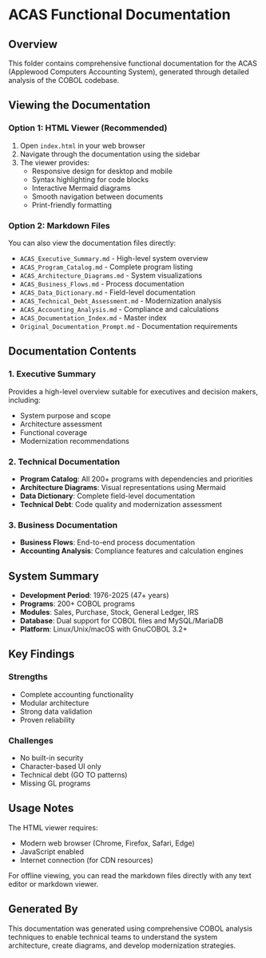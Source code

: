 # ACAS Functional Documentation

## Overview

This folder contains comprehensive functional documentation for the ACAS (Applewood Computers Accounting System), generated through detailed analysis of the COBOL codebase.

## Viewing the Documentation

### Option 1: HTML Viewer (Recommended)
1. Open `index.html` in your web browser
2. Navigate through the documentation using the sidebar
3. The viewer provides:
   - Responsive design for desktop and mobile
   - Syntax highlighting for code blocks
   - Interactive Mermaid diagrams
   - Smooth navigation between documents
   - Print-friendly formatting

### Option 2: Markdown Files
You can also view the documentation files directly:
- `ACAS_Executive_Summary.md` - High-level system overview
- `ACAS_Program_Catalog.md` - Complete program listing
- `ACAS_Architecture_Diagrams.md` - System visualizations
- `ACAS_Business_Flows.md` - Process documentation
- `ACAS_Data_Dictionary.md` - Field-level documentation
- `ACAS_Technical_Debt_Assessment.md` - Modernization analysis
- `ACAS_Accounting_Analysis.md` - Compliance and calculations
- `ACAS_Documentation_Index.md` - Master index
- `Original_Documentation_Prompt.md` - Documentation requirements

## Documentation Contents

### 1. Executive Summary
Provides a high-level overview suitable for executives and decision makers, including:
- System purpose and scope
- Architecture assessment
- Functional coverage
- Modernization recommendations

### 2. Technical Documentation
- **Program Catalog**: All 200+ programs with dependencies and priorities
- **Architecture Diagrams**: Visual representations using Mermaid
- **Data Dictionary**: Complete field-level documentation
- **Technical Debt**: Code quality and modernization assessment

### 3. Business Documentation
- **Business Flows**: End-to-end process documentation
- **Accounting Analysis**: Compliance features and calculation engines

## System Summary

- **Development Period**: 1976-2025 (47+ years)
- **Programs**: 200+ COBOL programs
- **Modules**: Sales, Purchase, Stock, General Ledger, IRS
- **Database**: Dual support for COBOL files and MySQL/MariaDB
- **Platform**: Linux/Unix/macOS with GnuCOBOL 3.2+

## Key Findings

### Strengths
- Complete accounting functionality
- Modular architecture
- Strong data validation
- Proven reliability

### Challenges
- No built-in security
- Character-based UI only
- Technical debt (GO TO patterns)
- Missing GL programs

## Usage Notes

The HTML viewer requires:
- Modern web browser (Chrome, Firefox, Safari, Edge)
- JavaScript enabled
- Internet connection (for CDN resources)

For offline viewing, you can read the markdown files directly with any text editor or markdown viewer.

## Generated By

This documentation was generated using comprehensive COBOL analysis techniques to enable technical teams to understand the system architecture, create diagrams, and develop modernization strategies.